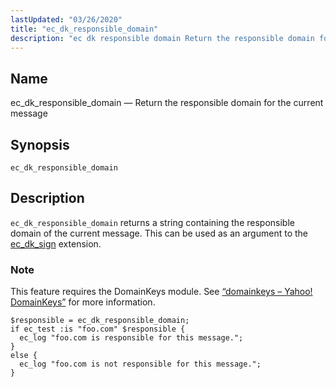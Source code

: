```yaml
---
lastUpdated: "03/26/2020"
title: "ec_dk_responsible_domain"
description: "ec dk responsible domain Return the responsible domain for the current message ec dk responsible domain ec dk responsible domain returns a string containing the responsible domain of the current message This can be used as an argument to the ec dk sign extension This feature requires the Domain Keys..."
---
```


<a name="sieve.ref.ec_dk_responsible_domain"></a> 
## Name

ec_dk_responsible_domain — Return the responsible domain for the current message

## Synopsis

`ec_dk_responsible_domain`

<a name="idp29338608"></a> 
## Description

`ec_dk_responsible_domain` returns a string containing the responsible domain of the current message. This can be used as an argument to the [ec_dk_sign](/momentum/3/3-reference/sieve-ref-ec-dk-sign) extension.

### Note

This feature requires the DomainKeys module. See [“domainkeys – Yahoo! DomainKeys”](/momentum/3/3-reference/3-reference-modules-domainkeys) for more information.

<a name="example.ec_dk_responsible_domain"></a> 


```
$responsible = ec_dk_responsible_domain;
if ec_test :is "foo.com" $responsible {
  ec_log "foo.com is responsible for this message.";
}
else {
  ec_log "foo.com is not responsible for this message.";
}
```